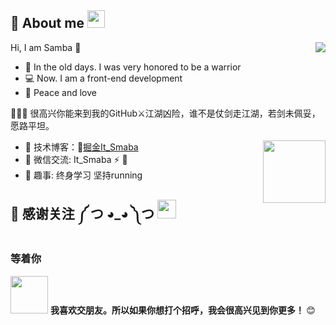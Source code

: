 ## 🦀 About me <img src="https://emojis.slackmojis.com/emojis/images/1621024394/39092/cat-roll.gif?1621024394" width="28" />

<img align='right' src="https://count.getloli.com/get/@webVueBlog?theme=moebooru">

Hi, I am Samba 👋

- 🫡  In the old days. I was very honored to be a warrior
- 💻  Now. I am a front-end development
- 🧬 Peace and love



 🎉🎉🎉 
很高兴你能来到我的GitHub⚔江湖凶险，谁不是仗剑走江湖，若剑未佩妥，愿路平坦。

<img align="right" width="100" src="https://cdn.jsdelivr.net/gh/YunYouJun/yun/images/yun-alpha-compressed.png">

- 🏡 技术博客：🌱<a href="https://juejin.cn/user/3702810895451783" target="_blank">掘金It_Smaba</a> 
- 💬 微信交流: It_Smaba ⚡ 🫰
- 🤔 趣事: 终身学习 坚持running 

## 🤡 感谢关注  ༼ つ ◕_◕ ༽つ <img src="https://emojis.slackmojis.com/emojis/images/1588315024/8823/hyperkitty.gif?1588315024" width="30" /> 



### 等着你

<img src="https://media.giphy.com/media/LnQjpWaON8nhr21vNW/giphy.gif" width="60"> <b>我喜欢交朋友。所以如果你想打个招呼，我会很高兴见到你更多！ </b> 😊</em>
